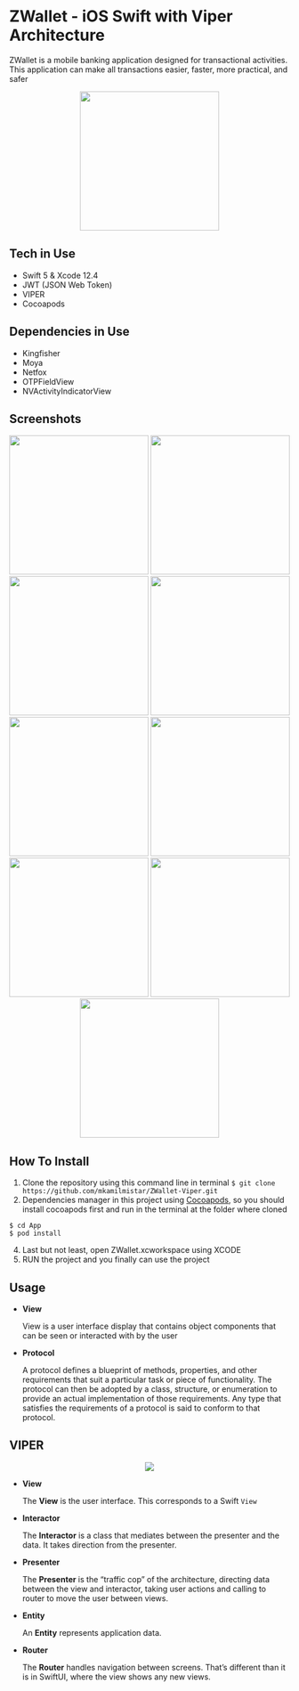 # ZWallet - iOS Swift with Viper Architecture
ZWallet is a mobile banking application designed for transactional activities. This application can make all transactions easier, faster, more practical, and safer
<p align="center">
  <img src ="Documentation/Logo.png" width="250px">
</p>

## Tech in Use
- Swift 5 & Xcode 12.4
- JWT (JSON Web Token)
- VIPER
- Cocoapods

## Dependencies in Use
- Kingfisher
- Moya
- Netfox
- OTPFieldView
- NVActivityIndicatorView

## Screenshots
<p align="center">
<img src ="Documentation/Login.png" width="250px"> <img src ="Documentation/Home.png" width="250px"> <img src ="Documentation/Top%20Up.png" width="250px">
<img src ="Documentation/Receiver.png" width="250px"> <img src ="Documentation/Transaction%20(Input%20Amount).png" width="250px"> <img src ="Documentation/Transaction%20Confirm.png" width="250px">
<img src ="Documentation/Transaction%20Details%20(Success).png" width="250px"> <img src ="Documentation/History%20(In).png" width="250px"> <img src ="Documentation/History%20(Out).png" width="250px">
</p>

## How To Install
1. Clone the repository using this command line in terminal
```$ git clone https://github.com/mkamilmistar/ZWallet-Viper.git```
2. Dependencies manager in this project using [Cocoapods](https://cocoapods.org), so you should install cocoapods first and run in the terminal at the folder where cloned 
  ```
  $ cd App
  $ pod install 
  ```
4. Last but not least, open ZWallet.xcworkspace using XCODE
5. RUN the project and you finally can use the project

## Usage
* **View**

  View is a user interface display that contains object components that can be seen or interacted with by the user
* **Protocol**

  A protocol defines a blueprint of methods, properties, and other requirements that suit a particular task or piece of functionality. The protocol can then be adopted by a class, structure, or enumeration to provide an actual implementation of those requirements. Any type that satisfies the requirements of a protocol is said to conform to that protocol.
  
## VIPER
<p align="center">
  <img src="https://koenig-media.raywenderlich.com/uploads/2020/02/viper.png" height"100px">  
</p>

* **View**

  The __View__ is the user interface. This corresponds to a Swift ```View```

* **Interactor**

  The __Interactor__ is a class that mediates between the presenter and the data. It takes direction from the presenter.

* **Presenter**

  The __Presenter__ is the “traffic cop” of the architecture, directing data between the view and interactor, taking user actions and calling to router to move the user between views.

* **Entity**

  An __Entity__ represents application data.

* **Router**

  The __Router__ handles navigation between screens. That’s different than it is in SwiftUI, where the view shows any new views.
